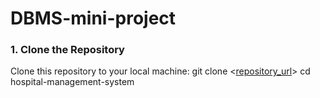 # DBMS-mini-project

### 1. Clone the Repository
Clone this repository to your local machine:
git clone <[repository_url](https://github.com/Akash-megh/DBMS-mini-project/tree/main)>
cd hospital-management-system
